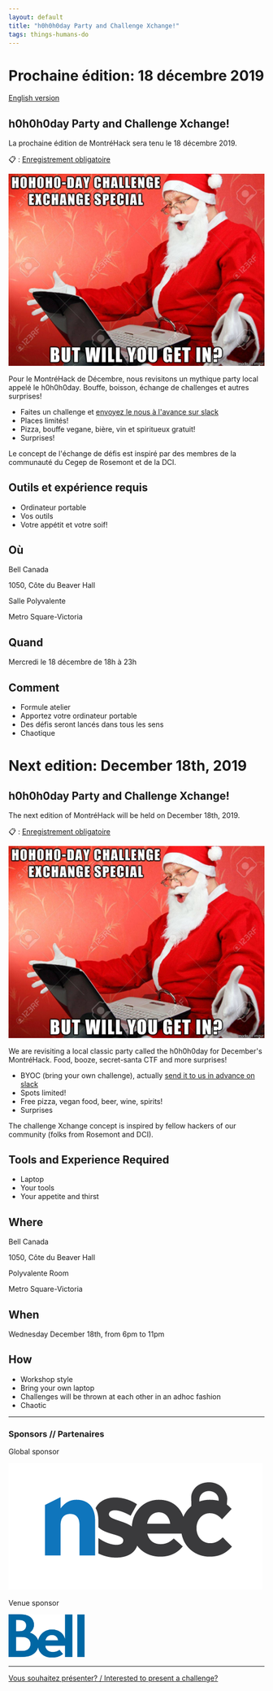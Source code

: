 ```yaml
---
layout: default
title: "h0h0h0day Party and Challenge Xchange!"
tags: things-humans-do
---
```


# Prochaine édition: 18 décembre 2019

[English version](#english)

## h0h0h0day Party and Challenge Xchange!

La prochaine édition de MontréHack sera tenu le 18 décembre 2019.

:clipboard: : [Enregistrement obligatoire](https://h0h0h0.montrehack.ca/)

![h0h0h0day challenge Xchange](/images/19-12_h0h0h0-day-challenge-exchange.png)

Pour le MontréHack de Décembre, nous revisitons un mythique party local appelé le h0h0h0day.
Bouffe, boisson, échange de challenges et autres surprises!

* Faites un challenge et [envoyez le nous à l'avance sur slack](https://montrehack-slack-signup.herokuapp.com/)
* Places limités!
* Pizza, bouffe vegane, bière, vin et spiritueux gratuit!
* Surprises!

Le concept de l'échange de défis est inspiré par des membres de la communauté du Cegep de Rosemont et de la DCI.

## Outils et expérience requis

* Ordinateur portable
* Vos outils
* Votre appétit et votre soif!

## Où

Bell Canada

1050, Côte du Beaver Hall

Salle Polyvalente

Metro Square-Victoria

## Quand

Mercredi le 18 décembre de 18h à 23h

## Comment
 
* Formule atelier
* Apportez votre ordinateur portable
* Des défis seront lancés dans tous les sens
* Chaotique


<a id="english"></a>

# Next edition: December 18th, 2019

## h0h0h0day Party and Challenge Xchange!

The next edition of MontréHack will be held on December 18th, 2019.

:clipboard: : [Enregistrement obligatoire](https://h0h0h0.montrehack.ca/)

![h0h0h0day challenge Xchange](/images/19-12_h0h0h0-day-challenge-exchange.png)

We are revisiting a local classic party called the h0h0h0day for December's
MontréHack. Food, booze, secret-santa CTF and more surprises!

* BYOC (bring your own challenge), actually [send it to us in advance on slack](https://montrehack-slack-signup.herokuapp.com/)
* Spots limited!
* Free pizza, vegan food, beer, wine, spirits!
* Surprises 

The challenge Xchange concept is inspired by fellow hackers of our community (folks from Rosemont and DCI).

## Tools and Experience Required

* Laptop
* Your tools
* Your appetite and thirst

## Where

Bell Canada

1050, Côte du Beaver Hall

Polyvalente Room

Metro Square-Victoria

## When

Wednesday December 18th, from 6pm to 11pm

## How

* Workshop style
* Bring your own laptop
* Challenges will be thrown at each other in an adhoc fashion
* Chaotic

<hr/>

### Sponsors // Partenaires

Global sponsor

[![NorthSec](/images/nsec_logo.png)](https://nsec.io)

Venue sponsor

<img src="/images/sponsor_bell.png" alt="Bell" width="150"/>

<hr/>

[Vous souhaitez présenter? / Interested to present a challenge?](https://docs.google.com/forms/d/140e7Fe9CO5gh3Ss35bozQqLIBMIDZB5DQ6PRbR7zowU/edit)
